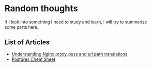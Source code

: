 # Random thoughts

If I look into something I need to study and learn, I will try to summarize some parts here.

## List of Articles

- [Understanding Nginx proxy_pass and url path translations](./nginx_paths)
- [Postgres Cheat Sheet](./nginx_paths)
